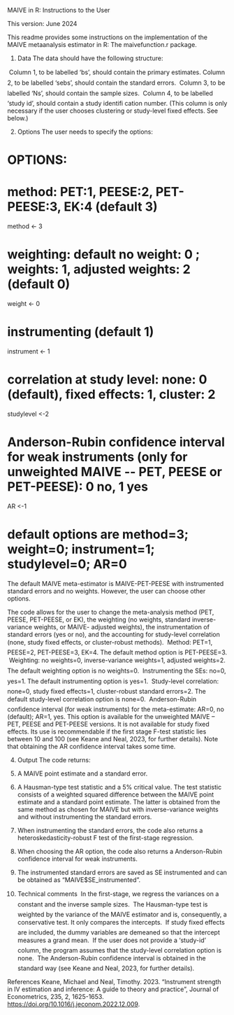 MAIVE in R: Instructions to the User

This version: June 2024

This readme provides some instructions on the implementation of the MAIVE metaanalysis estimator in R: The maivefunction.r package.

1. Data
The data should have the following structure:

 Column 1, to be labelled ‘bs’, should contain the primary estimates.
 Column 2, to be labelled ‘sebs’, should contain the standard errors.
 Column 3, to be labelled ‘Ns’, should contain the sample sizes.
 Column 4, to be labelled ‘study id’, should contain a study identifi cation number.
(This column is only necessary if the user chooses clustering or study-level fixed effects. See below.)

2. Options
The user needs to specify the options:
# OPTIONS: 
# method: PET:1, PEESE:2, PET-PEESE:3, EK:4 (default 3)
  method <- 3
# weighting: default no weight: 0 ; weights: 1, adjusted weights: 2 (default 0)
  weight <- 0
# instrumenting (default 1)
  instrument <- 1 
# correlation at study level: none: 0 (default), fixed effects: 1, cluster: 2
  studylevel <-2
  # Anderson-Rubin confidence interval for weak instruments (only for unweighted MAIVE -- PET, PEESE or PET-PEESE): 0 no, 1 yes
  AR <-1
# default options are method=3; weight=0; instrument=1; studylevel=0; AR=0 

The default MAIVE meta-estimator is MAIVE-PET-PEESE with instrumented standard errors and no weights. However, the user can choose other options.

The code allows for the user to change the meta-analysis method (PET, PEESE, PET-PEESE, or EK), the weighting (no weights, standard inverse-variance weights, or MAIVE-
adjusted weights), the instrumentation of standard errors (yes or no), and the accounting for study-level correlation (none, study fixed effects, or cluster-robust methods).
 Method: PET=1, PEESE=2, PET-PEESE=3, EK=4. The default method option is PET-PEESE=3. 
 Weighting: no weights=0, inverse-variance weights=1, adjusted weights=2. The default weighting option is no weights=0. 
 Instrumenting the SEs: no=0, yes=1. The default instrumenting option is yes=1.
 Study-level correlation: none=0, study fixed effects=1, cluster-robust standard errors=2. 
The default study-level correlation option is none=0. 
 Anderson-Rubin confidence interval (for weak instruments) for the meta-estimate: AR=0, no (default); AR=1, yes. 
This option is available for the unweighted MAIVE – PET, PEESE and PET-PEESE versions. It is not available for study fixed effects.
Its use is recommendable if the first stage F-test statistic lies between 10 and 100 (see Keane and Neal, 2023, for further details). 
Note that obtaining the AR confidence interval takes some time.

4. Output
The code returns:
1. A MAIVE point estimate and a standard error.
2. A Hausman-type test statistic and a 5% critical value. The test statistic consists of a weighted squared difference between the MAIVE point estimate and a standard
point estimate. The latter is obtained from the same method as chosen for MAIVE but with inverse-variance weights and without instrumenting the standard errors.
3. When instrumenting the standard errors, the code also returns a heteroskedasticity-robust F test of the first-stage regression.
4. When choosing the AR option, the code also returns a Anderson-Rubin confidence interval for weak instruments.
5. The instrumented standard errors are saved as SE instrumented and can be obtained as “MAIVE$SE_instrumented”.

4. Technical comments
 In the first-stage, we regress the variances on a constant and the inverse sample sizes.
 The Hausman-type test is weighted by the variance of the MAIVE estimator and is, consequently, a conservative test. It only compares the intercepts.
 If study fixed effects are included, the dummy variables are demeaned so that the intercept measures a grand mean.
 If the user does not provide a ‘study-id’ column, the program assumes that the study-level correlation option is none.
 The Anderson-Rubin confidence interval is obtained in the standard way (see Keane and Neal, 2023, for further details).

References
Keane, Michael and Neal, Timothy. 2023. “Instrument strength in IV estimation and inference: A guide to theory and practice”, Journal of Econometrics, 235, 2, 1625-1653.
https://doi.org/10.1016/j.jeconom.2022.12.009.
